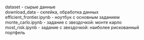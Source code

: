 dataset - сырые данные  
download_data - склейка, обработка данных  
efficient_frontier.ipynb - ноутбук с основным заданием  
monte_carlo.ipynb - задание с звездочкой: монте карло  
most_risk.ipynb - задание с звездочкой: наиболее рискованный портфель
